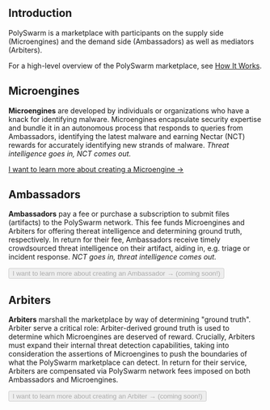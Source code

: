 ## Introduction

PolySwarm is a marketplace with participants on the supply side (Microengines) and the demand side (Ambassadors) as well as mediators (Arbiters).

For a high-level overview of the PolySwarm marketplace, see [How It Works](https://polyswarm.io/how_it_works/).

## Microengines

**Microengines** are developed by individuals or organizations who have a knack for identifying malware. Microengines encapsulate security expertise and bundle it in an autonomous process that responds to queries from Ambassadors, identifying the latest malware and earning Nectar (NCT) rewards for accurately identifying new strands of malware. *Threat intelligence goes in, NCT comes out.*

[I want to learn more about creating a Microengine →](/concepts-participants-microengine/)

## Ambassadors

**Ambassadors** pay a fee or purchase a subscription to submit files (artifacts) to the PolySwarm network. This fee funds Microengines and Arbiters for offering thereat intelligence and determining ground truth, respectively. In return for their fee, Ambassadors receive timely crowdsourced threat intelligence on their artifact, aiding in, e.g. triage or incident response. *NCT goes in, threat intelligence comes out.*

<button disabled>I want to learn more about creating an Ambassador → (coming soon!)</button>

## Arbiters

**Arbiters** marshall the marketplace by way of determining "ground truth". Arbiter serve a critical role: Arbiter-derived ground truth is used to determine which Microengines are deserved of reward. Crucially, Arbiters must expand their internal threat detection capabilities, taking into consideration the assertions of Microengines to push the boundaries of what the PolySwarm marketplace can detect. In return for their service, Arbiters are compensated via PolySwarm network fees imposed on both Ambassadors and Microengines.

<button disabled>I want to learn more about creating an Arbiter → (coming soon!)</button>

